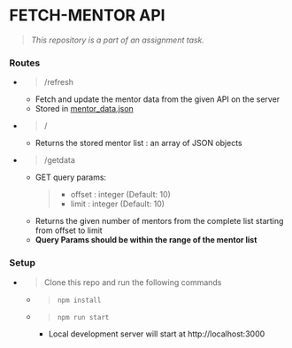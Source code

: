 # FETCH-MENTOR API

> _This repository is a part of an assignment task._

### Routes
- > /refresh
    - Fetch and update the mentor data from the given API on the server
    - Stored in [mentor_data.json](https://github.com/udbhavsomani/Fetch-API/blob/main/data/mentor_data.json)
- > /
    - Returns the stored mentor list : an array of JSON objects
- > /getdata
    - GET query params:
        > - offset : integer (Default: 10)
        > - limit : integer (Default: 10)
    - Returns the given number of mentors from the complete list starting from offset to limit
    - **Query Params should be within the range of the mentor list**

### Setup
- > Clone this repo and run the following commands
    - > ```npm install```
    - > ```npm run start```
        - Local development server will start at http://localhost:3000